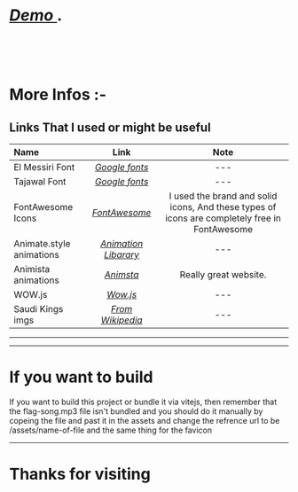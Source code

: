 # *[ Demo ](https://boring-aryabhata-764e07.netlify.app/)*.
<br>
<br>
<br>

# More Infos :-
## Links That I used or might be useful

| Name          | Link          | Note |
| :------------ | :-----------: | :----------------: |
| El Messiri Font      | *[Google fonts](https://fonts.google.com/specimen/El+Messiri?query=El+Messiri)*    | --- |
| Tajawal Font      | *[Google fonts](https://fonts.google.com/specimen/Tajawal?query=Tajawal)*    | --- |
| FontAwesome Icons     | *[FontAwesome](https://fontawesome.com/)*    | I used the brand and solid icons, And these types of icons are completely free in FontAwesome |
| Animate.style animations     | *[Animation Libarary](https://animate.style/)*    | --- |
| Animista animations     | *[Animsta](https://animista.net/)*    | Really great website. |
| WOW.js     | *[Wow.js](https://wowjs.uk/)*    | --- |
|   Saudi Kings imgs   | *[From Wikipedia](https://ar.wikipedia.org/wiki/%D9%82%D8%A7%D8%A6%D9%85%D8%A9_%D8%AD%D9%83%D8%A7%D9%85_%D8%A2%D9%84_%D8%B3%D8%B9%D9%88%D8%AF)*    | --- |




--- 

---
# If you want to build 
If you want to build this project or bundle it via vitejs,
then remember that the flag-song.mp3 file isn't bundled and you should do it manually by copeing the file and past it in the assets and change the refrence url to be /assets/name-of-file and the same thing for the favicon

---
# Thanks for visiting 
